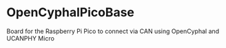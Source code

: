 # OpenCyphalPicoBase
Board for the Raspberry Pi Pico to connect via CAN using OpenCyphal and UCANPHY Micro
